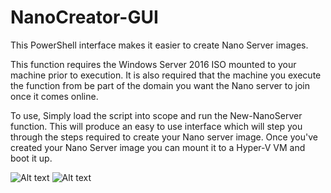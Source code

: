 # NanoCreator-GUI
This PowerShell interface makes it easier to create Nano Server images. 

This function requires the Windows Server 2016 ISO mounted to your machine prior to execution.
It is also required that the machine you execute the function from be part of the domain you want the Nano server to join once it comes online. 

To use, Simply load the script into scope and run the New-NanoServer function. 
This will produce an easy to use interface which will step you through the steps required to create your Nano server image.
Once you've created your Nano Server image you can mount it to a Hyper-V VM and boot it up.

![Alt text](https://flynnbundy.files.wordpress.com/2015/12/nano1.png "Example")
![Alt text](https://flynnbundy.files.wordpress.com/2015/12/creatingiisserver.png "Example")
